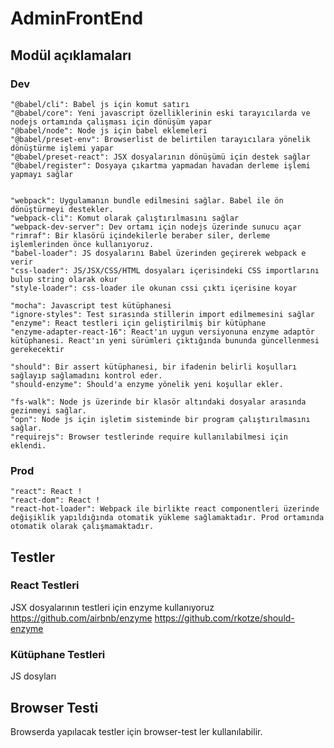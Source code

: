 ﻿# AdminFrontEnd


## Modül açıklamaları

### Dev
	
    "@babel/cli": Babel js için komut satırı
    "@babel/core": Yeni javascript özelliklerinin eski tarayıcılarda ve nodejs ortamında çalışması için dönüşüm yapar
    "@babel/node": Node js için babel eklemeleri
    "@babel/preset-env": Browserlist de belirtilen tarayıcılara yönelik dönüştürme işlemi yapar
    "@babel/preset-react": JSX dosyalarının dönüşümü için destek sağlar
    "@babel/register": Dosyaya çıkartma yapmadan havadan derleme işlemi yapmayı sağlar

	
	"webpack": Uygulamanın bundle edilmesini sağlar. Babel ile ön dönüştürmeyi destekler.
    "webpack-cli": Komut olarak çalıştırılmasını sağlar
    "webpack-dev-server": Dev ortamı için nodejs üzerinde sunucu açar
    "rimraf": Bir klasörü içindekilerle beraber siler, derleme işlemlerinden önce kullanıyoruz.
	"babel-loader": JS dosyalarını Babel üzerinden geçirerek webpack e verir
    "css-loader": JS/JSX/CSS/HTML dosyaları içerisindeki CSS importlarını bulup string olarak okur
    "style-loader": css-loader ile okunan cssi çıktı içerisine koyar
    
    "mocha": Javascript test kütüphanesi
	"ignore-styles": Test sırasında stillerin import edilmemesini sağlar
	"enzyme": React testleri için geliştirilmiş bir kütüphane
    "enzyme-adapter-react-16": React'ın uygun versiyonuna enzyme adaptör kütüphanesi. React'ın yeni sürümleri çıktığında bununda güncellenmesi gerekecektir

	"should": Bir assert kütüphanesi, bir ifadenin belirli koşulları sağlayıp sağlamadını kontrol eder.
    "should-enzyme": Should'a enzyme yönelik yeni koşullar ekler.
	
    "fs-walk": Node js üzerinde bir klasör altındaki dosyalar arasında gezinmeyi sağlar.
    "opn": Node js için işletim sisteminde bir program çalıştırılmasını sağlar.
    "requirejs": Browser testlerinde require kullanılabilmesi için eklendi.
    
    
    
### Prod  

    "react": React !
    "react-dom": React !
    "react-hot-loader": Webpack ile birlikte react componentleri üzerinde değişiklik yapıldığında otomatik yükleme sağlamaktadır. Prod ortamında otomatik olarak çalışmamaktadır.

## Testler

### React Testleri
JSX dosyalarının testleri için enzyme kullanıyoruz https://github.com/airbnb/enzyme
https://github.com/rkotze/should-enzyme
### Kütüphane Testleri
JS dosyları

## Browser Testi
Browserda yapılacak testler için browser-test ler kullanılabilir.

